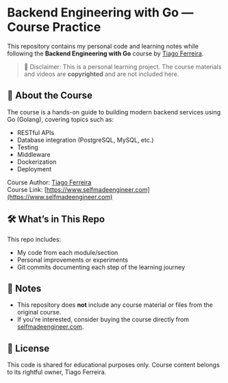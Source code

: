 # Backend Engineering with Go — Course Practice

This repository contains my personal code and learning notes while following the **Backend Engineering with Go** course by [Tiago Ferreira](https://www.selfmadeengineer.com).

> 🚨 Disclaimer: This is a personal learning project. The course materials and videos are **copyrighted** and are not included here.

## 📘 About the Course

The course is a hands-on guide to building modern backend services using Go (Golang), covering topics such as:
- RESTful APIs
- Database integration (PostgreSQL, MySQL, etc.)
- Testing
- Middleware
- Dockerization
- Deployment

Course Author: [Tiago Ferreira](https://www.selfmadeengineer.com)  
Course Link: [https://www.selfmadeengineer.com](https://www.selfmadeengineer.com)

## 🛠️ What’s in This Repo

This repo includes:
- My code from each module/section
- Personal improvements or experiments
- Git commits documenting each step of the learning journey

## 🧾 Notes

- This repository does **not** include any course material or files from the original course.
- If you're interested, consider buying the course directly from [selfmadeengineer.com](https://www.selfmadeengineer.com).

## 📜 License

This code is shared for educational purposes only. Course content belongs to its rightful owner, Tiago Ferreira.
